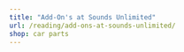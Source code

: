 ```yaml
---
title: "Add-On's at Sounds Unlimited"
url: /reading/add-ons-at-sounds-unlimited/
shop: car parts
---
```

